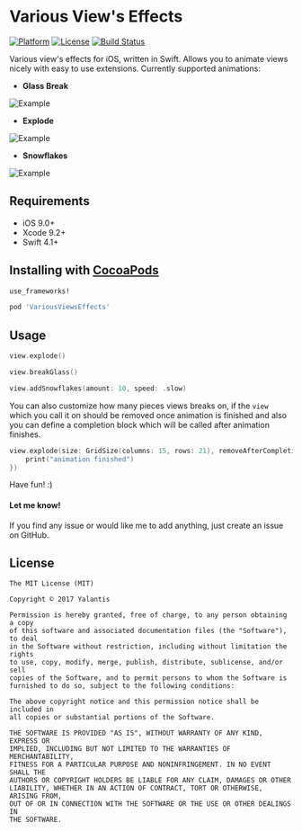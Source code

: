 # Various View's Effects

[![Platform](http://img.shields.io/badge/platform-iOS-blue.svg?style=flat)](http://cocoapods.org/?q=VariousViewsEffects) [![License](http://img.shields.io/badge/license-MIT-green.svg?style=flat)](https://github.com/artrmz/VariousViewsEffects/blob/master/LICENSE) [![Build Status](https://travis-ci.org/artrmz/VariousViewsEffects.svg?branch=master)](https://travis-ci.org/artrmz/VariousViewsEffects)

Various view's effects for iOS, written in Swift. Allows you to animate views nicely with easy to use extensions.
Currently supported animations:

- **Glass Break**

![Example](Resources/glass-break.gif?raw=true "glass-break")

- **Explode**

![Example](Resources/explode.gif?raw=true "explode")

- **Snowflakes**

![Example](Resources/snowflakes.gif?raw=true "snowflakes")

## Requirements
- iOS 9.0+
- Xcode 9.2+
- Swift 4.1+

## Installing with [CocoaPods](https://cocoapods.org)

```ruby
use_frameworks!

pod 'VariousViewsEffects'
```

## Usage

```swift
view.explode()

view.breakGlass()

view.addSnowflakes(amount: 10, speed: .slow)
```

You can also customize how many pieces views breaks on, if the `view` which you call it on should be removed once animation is finished and also you can define a completion block which will be called after animation finishes.

```swift
view.explode(size: GridSize(columns: 15, rows: 21), removeAfterCompletion: true, completion: {
    print("animation finished")
})
```

Have fun! :)

#### Let me know!

If you find any issue or would like me to add anything, just create an issue on GitHub.

## License

	The MIT License (MIT)

	Copyright © 2017 Yalantis

	Permission is hereby granted, free of charge, to any person obtaining a copy
	of this software and associated documentation files (the "Software"), to deal
	in the Software without restriction, including without limitation the rights
	to use, copy, modify, merge, publish, distribute, sublicense, and/or sell
	copies of the Software, and to permit persons to whom the Software is
	furnished to do so, subject to the following conditions:

	The above copyright notice and this permission notice shall be included in
	all copies or substantial portions of the Software.

	THE SOFTWARE IS PROVIDED "AS IS", WITHOUT WARRANTY OF ANY KIND, EXPRESS OR
	IMPLIED, INCLUDING BUT NOT LIMITED TO THE WARRANTIES OF MERCHANTABILITY,
	FITNESS FOR A PARTICULAR PURPOSE AND NONINFRINGEMENT. IN NO EVENT SHALL THE
	AUTHORS OR COPYRIGHT HOLDERS BE LIABLE FOR ANY CLAIM, DAMAGES OR OTHER
	LIABILITY, WHETHER IN AN ACTION OF CONTRACT, TORT OR OTHERWISE, ARISING FROM,
	OUT OF OR IN CONNECTION WITH THE SOFTWARE OR THE USE OR OTHER DEALINGS IN
	THE SOFTWARE.
